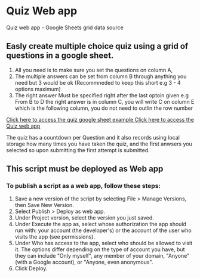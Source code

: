 # Quiz Web app
Quiz web app  - Google Sheets grid data source 

## Easly create multiple choice quiz using a grid of questions in a google sheet. 

1. All you need is to make sure you set the questions on column A,
2. The multiple answers can be set from column B through anything you need but 3 would be ok (Recommneded to keep this short e.g 3 - 4 options maximum)
3. The right answer Must be specified right after the last optoin given e.g From B to D the right answer is in column C, you will write C on column E which is the following column, you do not need to outlin the row number

[Click here to access the quiz google sheet example ](https://docs.google.com/spreadsheets/d/1MYjVNUJ0rDmaWYm4IFyEyrcqHLPycnLFat2S1QkIyLQ/edit#gid=0)
[Click here to access the Quiz web app](https://script.google.com/macros/s/AKfycbxyK53xcE9p4uesOTIKCeFs1fC2FBe1RgjlTIP35xghDi1ZaFY/exec)

The quiz has a countdown per Question and it also records using local storage how many times you have taken the quiz, and the first anwsers you selected so upon submitting the first attempt is submitted. 


## This script must be deployed as Web app 

### To publish a script as a web app, follow these steps:

1. Save a new version of the script by selecting File > Manage Versions, then Save New Version.
2. Select Publish > Deploy as web app.
3. Under Project version, select the version you just saved.
4. Under Execute the app as, select whose authorization the app should run with: your account (the developer's) or the account of the user who visits the app (see permissions).
5. Under Who has access to the app, select who should be allowed to visit it. The options differ depending on the type of account you have, but they can include "Only myself", any member of your domain, "Anyone" (with a Google account), or "Anyone, even anonymous".
6. Click Deploy.
